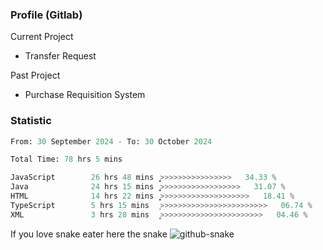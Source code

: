 ### Profile (Gitlab) 

Current Project
-  Transfer Request

Past Project
-  Purchase Requisition System 

### Statistic
<!--START_SECTION:waka-->

```python
From: 30 September 2024 - To: 30 October 2024

Total Time: 78 hrs 5 mins

JavaScript        26 hrs 48 mins  ͎͎͎͎͎͎͎͎̦>>>>>>>>>>>>>>>>   34.33 %
Java              24 hrs 15 mins  ͎͎͎͎͎͎͎>>>>>>>>>>>>>>>>>>   31.07 %
HTML              14 hrs 22 mins  ͎͎͎͎̝>>>>>>>>>>>>>>>>>>>>   18.41 %
TypeScript        5 hrs 15 mins   ͎>>>>>>>>>>>>>>>>>>>>>>>>   06.74 %
XML               3 hrs 28 mins   ͎͙>>>>>>>>>>>>>>>>>>>>>>>   04.46 %
```

<!--END_SECTION:waka-->

If you love snake eater here the snake 
<picture>
  <source media="(prefers-color-scheme: dark)" srcset="https://github.com/pradana4648/pradana4648/blob/c0566a83ca6ea5f2e46bab00e717c4c82b4b5c4c/github-contribution-grid-snake-dark.svg" />
  <source media="(prefers-color-scheme: light)" srcset="https://github.com/pradana4648/pradana4648/blob/c0566a83ca6ea5f2e46bab00e717c4c82b4b5c4c/github-contribution-grid-snake.svg" />
  <img alt="github-snake" src="https://github.com/pradana4648/pradana4648/blob/c0566a83ca6ea5f2e46bab00e717c4c82b4b5c4c/github-contribution-grid-snake.svg" />
</picture>
